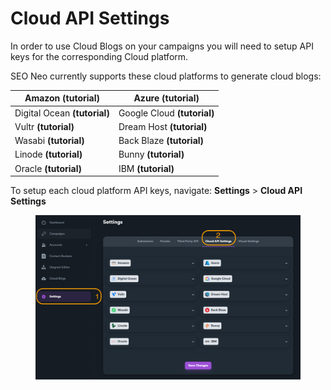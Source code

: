 # Cloud API Settings

In order to use Cloud Blogs on your campaigns you will need to setup API keys for the corresponding Cloud platform.

SEO Neo currently supports these cloud platforms to generate cloud blogs:

| Amazon **(tutorial)**        | Azure **(tutorial)**        |
| ---------------------------- | --------------------------- |
| Digital Ocean **(tutorial)** | Google Cloud **(tutorial)** |
| Vultr **(tutorial)**         | Dream Host **(tutorial)**   |
| Wasabi **(tutorial)**        | Back Blaze **(tutorial)**   |
| Linode **(tutorial)**        | Bunny **(tutorial)**        |
| Oracle **(tutorial)**        | IBM **(tutorial)**          |

To setup each cloud platform API keys, navigate: **Settings** > **Cloud API Settings**

<figure><img src="../../.gitbook/assets/settings - cloup api settings.jpg" alt=""><figcaption></figcaption></figure>
